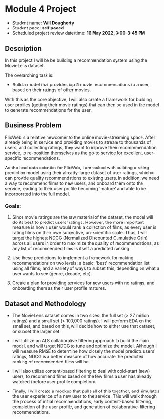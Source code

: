 # Module 4 Project


* Student name: **Will Dougherty**
* Student pace: **self paced**
* Scheduled project review date/time: **16 May 2022, 3:00-3:45 PM**

## Description

In this project I will be be building a recommendation system using the MovieLens dataset.

The overarching task is:

* Build a model that provides top 5 movie recommendations to a user, based on their ratings of other movies.

With this as the core objective, I will also create a framework for building user profiles (getting their movie ratings) that can then be used in the model to generate recommendations for the user.

## Business Problem

FlixWeb is a relative newcomer to the online movie-streaming space. After already being in service and providing movies to stream to thousands of users, and collecting ratings, they want to improve their recommmendation service, to re-position themselves as the go-to service for excellent, user-specific recommendations.

As the lead data scientist for FlixWeb, I am tasked with building a rating-prediction model using their already-large dataset of user ratings, which= can provide quality recommendations to existing users. In addition, we need a way to recommend films to new users, and onboard them onto the service, leading to their user profile becoming 'mature' and able to be incorporated into the full model.

### Goals:

1) Since movie ratings are the raw material of the dataset, the model will do its best to predict users' ratings. However, the more important measure is how a user would rank a collection of films, as every user is rating films on their own subjective, un-scientific scale. Thus, I will target the highest NDCG (Normalized Discounted Cumulative Gain) across all users in order to maximize the quality of recommendations, as any list of recommended films is itself a predicted ranking.

2) Use these predictions to implement a framework for making recommendations on two levels: a basic, 'best' recommendation list using all films; and a variety of ways to subset this, depending on what a user wants to see (genre, decade, etc).

3) Create a plan for providing services for new users with no ratings, and onboarding them as their user profile matures.

## Dataset and Methodology

* The MovieLens dataset comes in two sizes: the full set (> 27 million ratings) and a small set (> 100,000 ratings). I will perform EDA on the small set, and based on this, will decide how to either use that dataset, or subset the larger set.

* I will utilize an ALS collaborative filtering approach to build the main model, and will target NDCG to tune and optimize the model. Although I will measure RMSE to determine how closely the model predicts users' ratings, NDCG is a better measure of how accurate the predicted ranking of recommended films will be.

* I will also utilize content-based filtering to deal with cold-start (new) users, to recommend films based on the few films a user has already watched (before user profile completion).

* Finally, I will create a mockup that pulls all of this together, and simulates the user experience of a new user to the service. This will walk through the process of initial recommendations, early content-based filtering, completion of the user profile, and generation of collaborative-filtering recommendations.